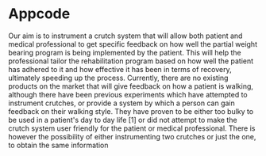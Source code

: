# Appcode
Our aim is to instrument a crutch system that will allow both patient and medical professional to get specific feedback on how well the partial weight bearing program is being implemented by the patient. This will help the professional tailor the rehabilitation program based on how well the patient has adhered to it and how effective it has been in terms of recovery, ultimately speeding up the process.   Currently, there are no existing products on the market that will give feedback on how a patient is walking, although there have been previous experiments which have attempted to instrument crutches, or provide a system by which a person can gain feedback on their walking style. They have proven to be either too bulky to be used in a patient's day to day life [1] or did not attempt to make the crutch system user friendly for the patient or medical professional. There is however the possibility of either instrumenting two crutches or just the one, to obtain the same information
